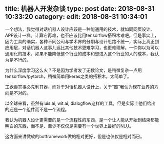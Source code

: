 title: 机器人开发杂谈
type: post
date: 2018-08-31 10:33:20
category: 
edit: 2018-08-31 10:34:01
---

一个想法，我觉得对话机器人设计应该是一种能通用的技术，就如同网页设计、APP设计一样。计算它再难，也不应该比用tensorflow搭积木难吧。但是事实上，因为工具的确实，各种不同公司与学术界的分期与设计思路不统一，实际上真正到应用层，对话机器人这事儿远比其他技术更难学习，也更难理解。一件你以为可以通用化的技术，如果不能降低整个行业的成本和想进入这个行业的人的成本，我认为是不行的。

为什么深度学习这么火？不是因为学者发了无数论文，是稍微复杂一点用tensorflow/pytorch，稍微简单用keras之类的搭积木，太简单了。

工欲善其事必先利其器，而对于对话机器人设计上，关于“器”我认为现在业界的方向是不对的。

以全球来看，虽然有luis.ai, wit.ai, dialogflow这样的工具，但是实际上他们给出的还是一个组件而不是一个流程。

我认为机器人设计更需要的是一个流程性的东西，是一个让人能从开始到结束都能明白的东西，而不是、至少不仅仅是需要有一个世界上最好的NLU。

这方面来讲微软的botframework做的相对更好，但是也仅仅是相对而已。
